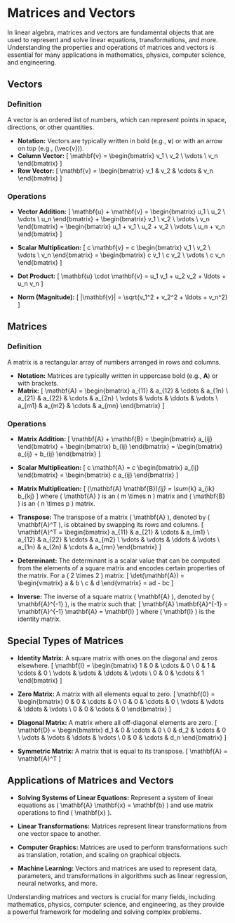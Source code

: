 # Matrices and Vectors

In linear algebra, matrices and vectors are fundamental objects that are used to represent and solve linear equations, transformations, and more. Understanding the properties and operations of matrices and vectors is essential for many applications in mathematics, physics, computer science, and engineering.

## Vectors

### Definition
A vector is an ordered list of numbers, which can represent points in space, directions, or other quantities.

- **Notation:** Vectors are typically written in bold (e.g., **v**) or with an arrow on top (e.g., \(\vec{v}\)).
- **Column Vector:**
  \[
  \mathbf{v} = \begin{bmatrix} v_1 \\ v_2 \\ \vdots \\ v_n \end{bmatrix}
  \]
- **Row Vector:**
  \[
  \mathbf{v} = \begin{bmatrix} v_1 & v_2 & \cdots & v_n \end{bmatrix}
  \]

### Operations
- **Vector Addition:**
  \[
  \mathbf{u} + \mathbf{v} = \begin{bmatrix} u_1 \\ u_2 \\ \vdots \\ u_n \end{bmatrix} + \begin{bmatrix} v_1 \\ v_2 \\ \vdots \\ v_n \end{bmatrix} = \begin{bmatrix} u_1 + v_1 \\ u_2 + v_2 \\ \vdots \\ u_n + v_n \end{bmatrix}
  \]

- **Scalar Multiplication:**
  \[
  c \mathbf{v} = c \begin{bmatrix} v_1 \\ v_2 \\ \vdots \\ v_n \end{bmatrix} = \begin{bmatrix} c v_1 \\ c v_2 \\ \vdots \\ c v_n \end{bmatrix}
  \]

- **Dot Product:**
  \[
  \mathbf{u} \cdot \mathbf{v} = u_1 v_1 + u_2 v_2 + \ldots + u_n v_n
  \]

- **Norm (Magnitude):**
  \[
  \|\mathbf{v}\| = \sqrt{v_1^2 + v_2^2 + \ldots + v_n^2}
  \]

## Matrices

### Definition
A matrix is a rectangular array of numbers arranged in rows and columns.

- **Notation:** Matrices are typically written in uppercase bold (e.g., **A**) or with brackets.
- **Matrix:**
  \[
  \mathbf{A} = \begin{bmatrix} a_{11} & a_{12} & \cdots & a_{1n} \\ a_{21} & a_{22} & \cdots & a_{2n} \\ \vdots & \vdots & \ddots & \vdots \\ a_{m1} & a_{m2} & \cdots & a_{mn} \end{bmatrix}
  \]

### Operations
- **Matrix Addition:**
  \[
  \mathbf{A} + \mathbf{B} = \begin{bmatrix} a_{ij} \end{bmatrix} + \begin{bmatrix} b_{ij} \end{bmatrix} = \begin{bmatrix} a_{ij} + b_{ij} \end{bmatrix}
  \]

- **Scalar Multiplication:**
  \[
  c \mathbf{A} = c \begin{bmatrix} a_{ij} \end{bmatrix} = \begin{bmatrix} c a_{ij} \end{bmatrix}
  \]

- **Matrix Multiplication:**
  \[
  (\mathbf{A} \mathbf{B})_{ij} = \sum_{k} a_{ik} b_{kj}
  \]
  where \( \mathbf{A} \) is an \( m \times n \) matrix and \( \mathbf{B} \) is an \( n \times p \) matrix.

- **Transpose:**
  The transpose of a matrix \( \mathbf{A} \), denoted by \( \mathbf{A}^T \), is obtained by swapping its rows and columns.
  \[
  \mathbf{A}^T = \begin{bmatrix} a_{11} & a_{21} & \cdots & a_{m1} \\ a_{12} & a_{22} & \cdots & a_{m2} \\ \vdots & \vdots & \ddots & \vdots \\ a_{1n} & a_{2n} & \cdots & a_{mn} \end{bmatrix}
  \]

- **Determinant:**
  The determinant is a scalar value that can be computed from the elements of a square matrix and encodes certain properties of the matrix.
  For a \( 2 \times 2 \) matrix:
  \[
  \det(\mathbf{A}) = \begin{vmatrix} a & b \\ c & d \end{vmatrix} = ad - bc
  \]

- **Inverse:**
  The inverse of a square matrix \( \mathbf{A} \), denoted by \( \mathbf{A}^{-1} \), is the matrix such that:
  \[
  \mathbf{A} \mathbf{A}^{-1} = \mathbf{A}^{-1} \mathbf{A} = \mathbf{I}
  \]
  where \( \mathbf{I} \) is the identity matrix.

## Special Types of Matrices

- **Identity Matrix:** A square matrix with ones on the diagonal and zeros elsewhere.
  \[
  \mathbf{I} = \begin{bmatrix} 1 & 0 & \cdots & 0 \\ 0 & 1 & \cdots & 0 \\ \vdots & \vdots & \ddots & \vdots \\ 0 & 0 & \cdots & 1 \end{bmatrix}
  \]

- **Zero Matrix:** A matrix with all elements equal to zero.
  \[
  \mathbf{0} = \begin{bmatrix} 0 & 0 & \cdots & 0 \\ 0 & 0 & \cdots & 0 \\ \vdots & \vdots & \ddots & \vdots \\ 0 & 0 & \cdots & 0 \end{bmatrix}
  \]

- **Diagonal Matrix:** A matrix where all off-diagonal elements are zero.
  \[
  \mathbf{D} = \begin{bmatrix} d_1 & 0 & \cdots & 0 \\ 0 & d_2 & \cdots & 0 \\ \vdots & \vdots & \ddots & \vdots \\ 0 & 0 & \cdots & d_n \end{bmatrix}
  \]

- **Symmetric Matrix:** A matrix that is equal to its transpose.
  \[
  \mathbf{A} = \mathbf{A}^T
  \]

## Applications of Matrices and Vectors

- **Solving Systems of Linear Equations:**
  Represent a system of linear equations as \( \mathbf{A} \mathbf{x} = \mathbf{b} \) and use matrix operations to find \( \mathbf{x} \).

- **Linear Transformations:**
  Matrices represent linear transformations from one vector space to another.

- **Computer Graphics:**
  Matrices are used to perform transformations such as translation, rotation, and scaling on graphical objects.

- **Machine Learning:**
  Vectors and matrices are used to represent data, parameters, and transformations in algorithms such as linear regression, neural networks, and more.

Understanding matrices and vectors is crucial for many fields, including mathematics, physics, computer science, and engineering, as they provide a powerful framework for modeling and solving complex problems.
